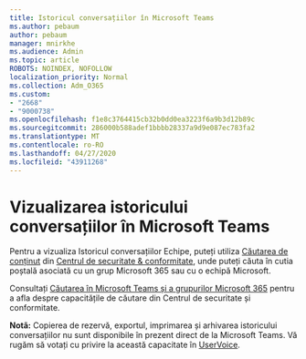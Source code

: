 ```yaml
---
title: Istoricul conversațiilor în Microsoft Teams
ms.author: pebaum
author: pebaum
manager: mnirkhe
ms.audience: Admin
ms.topic: article
ROBOTS: NOINDEX, NOFOLLOW
localization_priority: Normal
ms.collection: Adm_O365
ms.custom:
- "2668"
- "9000738"
ms.openlocfilehash: f1e8c3764415cb32b0dd0ea3223f6a9b3d12b89c
ms.sourcegitcommit: 286000b588adef1bbbb28337a9d9e087ec783fa2
ms.translationtype: MT
ms.contentlocale: ro-RO
ms.lasthandoff: 04/27/2020
ms.locfileid: "43911268"
---
```

# <a name="viewing-chat-history-in-microsoft-teams"></a>Vizualizarea istoricului conversațiilor în Microsoft Teams

Pentru a vizualiza Istoricul conversațiilor Echipe, puteți utiliza [Căutarea de conținut](https://sip.protection.office.com/contentsearchbeta?ContentOnly=1) din [Centrul de securitate & conformitate](https://sip.protection.office.com/insightdashboard), unde puteți căuta în cutia poștală asociată cu un grup Microsoft 365 sau cu o echipă Microsoft. 

Consultați [Căutarea în Microsoft Teams și a grupurilor Microsoft 365](https://docs.microsoft.com/office365/securitycompliance/content-search#searching-microsoft-teams-and-office-365-groups) pentru a afla despre capacitățile de căutare din Centrul de securitate și conformitate. 

**Notã:** Copierea de rezervă, exportul, imprimarea și arhivarea istoricului conversațiilor nu sunt disponibile în prezent direct de la Microsoft Teams. Vă rugăm să votați cu privire la această capacitate în [UserVoice](https://microsoftteams.uservoice.com/forums/555103-public/suggestions/16982542-backup-export-printing-archive-options?page=2&per_page=20). 